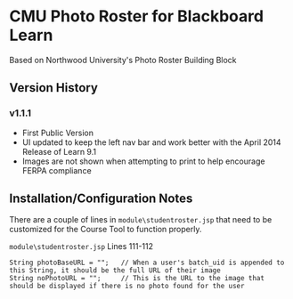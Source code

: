 # CMU Photo Roster for Blackboard Learn

Based on Northwood University's Photo Roster Building Block

## Version History

### v1.1.1

+ First Public Version
+ UI updated to keep the left nav bar and work better with the April 2014 Release of Learn 9.1
+ Images are not shown when attempting to print to help encourage FERPA compliance

## Installation/Configuration Notes

There are a couple of lines in `module\studentroster.jsp` that need to be customized for the Course Tool to function properly. 

`module\studentroster.jsp` Lines 111-112

	String photoBaseURL = "";	// When a user's batch_uid is appended to this String, it should be the full URL of their image
	String noPhotoURL = "";		// This is the URL to the image that should be displayed if there is no photo found for the user

